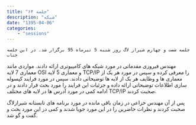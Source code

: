 ```yaml
---
title: "جلسه ۶۴"
description: "شبکه"
date: "1395-04-06"
categories:
    - "sessions"
---
```

    جلسه شصت و چهارم شیراز لاگ روز شنبه 5 تیرماه 95 برگزار شد. در این جلسه جناب
مهندس فیروزی مقدماتی در مورد شبکه های کامپیوتری ارائه دادند. مواردی مانند
معماری 7 لایه OSI و معماری 5 لایه TCP/IP را معرفی کرده و سپس در مورد هر یک از
معماری ها و وظایف هر یک از لایه ها توضیحاتی دادند. سپس در مورد فرایند کپسوله
سازی اطلاعات توضیحاتی ارائه داده و جزئیات این فرایند را مورد بحث قرار دادند و
در ادامه کمی در مورد آدرس ها در لایه های مختلف TCP/IP صحبت کردند.

پس از آن مهندس خزاعی در زمان باقی مانده در مورد برنامه های تابستانه شیرازلاگ
صحبت کردند و نظرات حاضرین را در این مورد جویا شدند و کمی در این مورد بحث و گفت
و گو شد.

